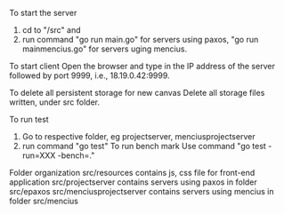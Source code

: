 To start the server
1. cd to "/src" and 
2. run command "go run main.go" for servers using paxos, "go run mainmencius.go" for servers uging mencius.

To start client
Open the browser and type in the IP address of the server followed by port 9999, i.e., 18.19.0.42:9999.

To delete all persistent storage for new canvas
Delete all storage files written, under src folder.

To run test
1. Go to respective folder, eg projectserver, menciusprojectserver  
2. run command "go test"
To run bench mark
Use command "go test -run=XXX -bench=."

Folder organization
src/resources contains js, css file for front-end application
src/projectserver contains servers using paxos in folder src/epaxos
src/menciusprojectserver contains servers using mencius in folder src/mencius
